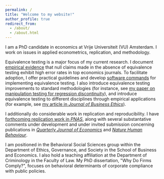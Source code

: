 ```yaml
---
permalink: /
title: "Welcome to my website!"
author_profile: true
redirect_from: 
  - /about/
  - /about.html
---
```


I am a PhD candidate in economics at Vrije Universiteit (VU) Amsterdam. I work on issues in applied econometrics, replication, and methodology. 

Equivalence testing is a major focus of my current research. I document [empirical evidence](https://jack-fitzgerald.github.io/files/The_Need_for_Equivalence_Testing_in_Economics.pdf) that null claims made in the absence of equivalence testing exhibit high error rates in top economics journals. To facilitate adoption, I offer practical guidelines and develop [software commands](https://jack-fitzgerald.github.io/code/) for implementing equivalence testing. I also introduce equivalence testing improvements to standard methodologies (for instance, see [my paper on manipulation testing for regression discontinuity](https://jack-fitzgerald.github.io/files/RDD_Equivalence.pdf)), and introduce equivalence testing to different disciplines through empirical applications (for example, see [my article in <i>Journal of Business Ethics</i>](https://doi.org/10.1007/s10551-024-05731-x)). 

I additionally do considerable work in replication and reproducibility. I have [forthcoming replication work in <i>PNAS</i>](https://jack-fitzgerald.github.io/files/RR24_Replication.pdf), along with several substantative comments under development and under invited submission concerning publications in [<i>Quarterly Journal of Economics</i>](https://jack-fitzgerald.github.io/files/MS23_Replication.pdf) and [<i>Nature Human Behaviour</i>](https://jack-fitzgerald.github.io/files/WEA23_Replication.pdf).

I am positioned in the Behavioral Social Sciences group within the Department of Ethics, Governance, and Society in the School of Business and Economics. I also hold a teaching affiliation at the Department of Criminology in the Faculty of Law. My PhD dissertation, "Why Do Firms Comply?", focuses on behavioral determinants of corporate compliance with public policies.
